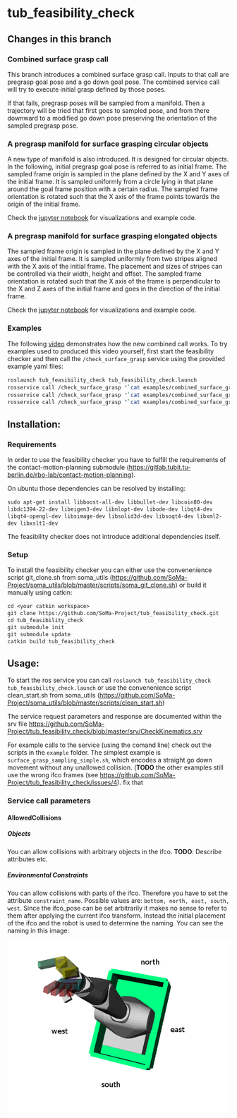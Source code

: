# tub_feasibility_check

## Changes in this branch
### Combined surface grasp call
This branch introduces a combined surface grasp call. Inputs to that call are pregrasp goal pose and a go down goal pose. The combined service call will try to execute initial grasp defined by those poses. 

If that fails, pregrasp poses will be sampled from a manifold. Then a trajectory will be tried that first goes to sampled pose, and from there downward to a modified go down pose preserving the orientation of the sampled pregrasp pose.

### A pregrasp manifold for surface grasping circular objects
A new type of manifold is also introduced. It is designed for circular objects.
In the following, initial pregrasp goal pose is referred to as initial frame. 
The sampled frame origin is sampled in the plane defined by the X and Y axes of the initial frame. It is sampled uniformly from a circle lying in that plane around the goal frame position with a certain radius. The sampled frame orientation is rotated such that the X axis of the frame points towards the origin of the initial frame.

Check the [jupyter notebook](notebooks/surface-grasp-circular.ipynb) for visualizations and example code. 

### A pregrasp manifold for surface grasping elongated objects
The sampled frame origin is sampled in the plane defined by the X and Y axes of the initial frame. It is sampled uniformly from two stripes aligned with the X axis of the initial frame. The placement and sizes of stripes can be controlled via their width, height and offset. The sampled frame orientation is rotated such that the X axis of the frame is perpendicular to the X and Z axes of the initial frame and goes in the direction of the initial frame.

Check the [jupyter notebook](notebooks/surface-grasp-elongated.ipynb) for visualizations and example code. 

### Examples
The following [video](https://drive.google.com/open?id=1rifkSblYNoxWirS3yiKDp53Ti947qAfm) demonstrates how the new combined call works. To try examples used to produced this video yourself, first start the feasibility checker and then call the `/check_surface_grasp` service using the provided example yaml files:

```bash
roslaunch tub_feasibility_check tub_feasibility_check.launch
rosservice call /check_surface_grasp "`cat examples/combined_surface_grasp/success_without_sampling.yaml`"
rosservice call /check_surface_grasp "`cat examples/combined_surface_grasp/sampling_near_wall.yaml`"
rosservice call /check_surface_grasp "`cat examples/combined_surface_grasp/sampling_in_center.yaml`"
```

## Installation:
### Requirements
In order to use the feasibility checker you have to fulfill the requirements of the contact-motion-planning submodule (https://gitlab.tubit.tu-berlin.de/rbo-lab/contact-motion-planning).

On ubuntu those dependencies can be resolved by installing:
```
sudo apt-get install libboost-all-dev libbullet-dev libcoin80-dev libdc1394-22-dev libeigen3-dev libnlopt-dev libode-dev libqt4-dev libqt4-opengl-dev libsimage-dev libsolid3d-dev libsoqt4-dev libxml2-dev libxslt1-dev
```
The feasibility checker does not introduce additional dependencies itself.

### Setup
To install the feasibility checker you can either use the convenenience script git_clone.sh from soma_utils (https://github.com/SoMa-Project/soma_utils/blob/master/scripts/soma_git_clone.sh) or build it manually using catkin:

```
cd <your catkin workspace>
git clone https://github.com/SoMa-Project/tub_feasibility_check.git
cd tub_feasibility_check
git submodule init
git submodule update
catkin build tub_feasibility_check
```


## Usage:
To start the ros service you can call ``` roslaunch tub_feasibility_check tub_feasibility_check.launch ``` or use the convenenience script clean_start.sh from soma_utils (https://github.com/SoMa-Project/soma_utils/blob/master/scripts/clean_start.sh)

The service request parameters and response are documented within the srv file https://github.com/SoMa-Project/tub_feasibility_check/blob/master/srv/CheckKinematics.srv

For example calls to the service (using the comand line) check out the scripts in the `example` folder.
The simplest example is `surface_grasp_sampling_simple.sh`, which encodes a straight go down movement without any unallowed collision. (**TODO** the other examples still use the wrong ifco frames (see https://github.com/SoMa-Project/tub_feasibility_check/issues/4). fix that

### Service call parameters
#### AllowedCollisions
##### Objects
You can allow collisions with arbitrary objects in the ifco. **TODO**: Describe attributes etc.
##### Environmental Constraints
You can allow collisions with parts of the ifco. Therefore you have to set the attribute `constraint_name`. Possible values are: `bottom, north, east, south, west`. 
Since the ifco_pose can be set arbitrarily it makes no sense to refer to them after applying the current ifco transform. Instead the initial placement of the ifco and the robot is used to determine the naming.
You can see the naming in this image:

![ifco wall naming](https://github.com/SoMa-Project/tub_feasibility_check/blob/master/examples/ifco_tub_feasibility_naming.png)
